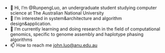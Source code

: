 - 👋 Hi, I’m @RunpengLuo, an undergraduate student studying computer science at The Australian National University
- 👀 I’m interested in system&architecture and algorithm design&application.
- 🌱 I’m currently learning and doing research in the field of computational genomics, specific to genome assembly and haplotype phasing algorithms
- 📫 How to reach me john.luo@anu.edu.au

<!---
RunpengLuo/RunpengLuo is a ✨ special ✨ repository because its `README.md` (this file) appears on your GitHub profile.
You can click the Preview link to take a look at your changes.
--->
